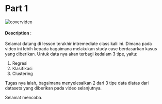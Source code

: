# Part 1

![covervideo](http://bit.ly/makeaicovervideo)

#### **Description :**

Selamat datang di lesson terakhir intremediate class kali ini. Dimana pada video ini lebih kepada bagaimana melakukan study case berdasarkan kasus yang diberikan. Untuk data nya akan terbagi kedalam 3 tipe, yaitu:
1. Regresi
2. Klasifikasi
3. Clustering

Tugas nya ialah, bagaimana menyelesaikan 2 dari 3 tipe data diatas dari datasets yang diberikan pada video selanjutnya.

Selamat mencoba.

